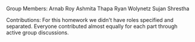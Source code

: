 Group Members:
Arnab Roy
Ashmita Thapa
Ryan Wolynetz
Sujan Shrestha

Contributions:
For this homework we didn't have roles specified and separated. Everyone contributed almost equally for each part through active group discussions.
